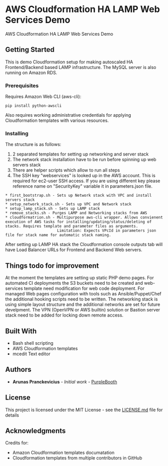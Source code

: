 # AWS Cloudformation HA LAMP Web Services Demo

AWS Cloudformation HA LAMP Web Services Demo

## Getting Started

This is demo Cloudformation setup for making autoscaled HA Frontend/Backend based LAMP infrastructure. The MySQL server is also running on Amazon RDS.

### Prerequisites

Requires Amazon Web CLI (aws-cli):

```
pip install python-awscli
```
Also requires working administrative credentials for applying Cloudformation templates with various resources.

### Installing

The structure is as follows:

1) 2 separated templates for setting up networking and server stack
2) The network stack installation have to be run before spinning up web servers stack
3) There are helper scripts which allow to run all steps
4) The SSH key "webservices" is looked up in the AWS account. This is required for ec2-user SSH access. If you are using different key please reference name on "SecurityKey" variable it in parameters.json file.

```
* first_bootstrap.sh - Sets up Network stack with VPC and install servers stack
* setup_network_stack.sh - Sets up VPC and Network stack
* setup_lamp_stack.sh - Sets up LAMP stack
* remove_stacks.sh - Purges LAMP and Networking stacks from AWS
* cloudformatrion.sh - Multipurpose aws-cli wrapper. Allows convienent execution of AWS tasks for installing/updating/status/deleting of stacks. Requires template and parameter files as arguments.
                       Limitation: Expects VPcId in parameters json file for stack name for automatic stack naming.

```

After setting up LAMP HA stack the Cloudformation console outputs tab will have Load Balancer URLs for Frontend and Backend Web servers.

## Things todo for improvement

At the moment the templates are setting up static PHP demo pages. For automated CI deployments the S3 buckets need to be created and web-services template need modification for web code deployment.
For managed Web pages configuration with tools such as Ansible/Puppet/Chef the additional hooking scripts need to be written.
The networking stack is using simple layout structure and the additional networks are set for future develpment.
The VPN (OpenVPN or AWS builtin) solution or Bastion server stack need to be added for locking down remote access.

## Built With

* Bash shell scripting
* AWS Cloudformation templates
* mcedit Text editor

## Authors

* **Arunas Pranckevicius** - *Initial work* - [PurpleBooth](https://github.com/PurpleBooth)

## License

This project is licensed under the MIT License - see the [LICENSE.md](LICENSE.md) file for details

## Acknowledgments

Credits for:
* Amazon Cloudformation templates documatation
* Cloudformation templates from multiple contributors in GitHub
